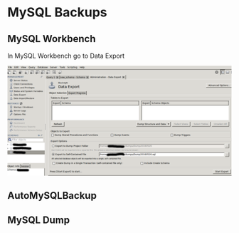 # MySQL Backups
## MySQL Workbench

In MySQL Workbench go to Data Export

![alt backup](assets/WebServerNotes-49108.png "MySQL")





## AutoMySQLBackup
## MySQL Dump
